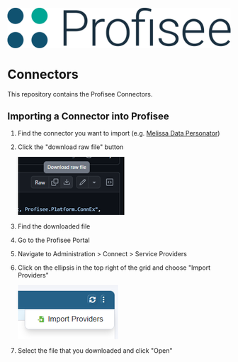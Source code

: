 ![Profisee](assets/logo.png)
# Connectors
This repository contains the Profisee Connectors.

## Importing a Connector into Profisee
1. Find the connector you want to import (e.g. [Melissa Data Personator](Melissa%20Data%20Personator/Personator%20Consumer_v3.json))
2. Click the "download raw file" button

   ![alt text](assets/download.png)
3. Find the downloaded file
4. Go to the Profisee Portal
5. Navigate to Administration > Connect > Service Providers
6. Click on the ellipsis in the top right of the grid and choose "Import Providers"
   
   ![alt text](assets/import.png)
7. Select the file that you downloaded and click "Open"